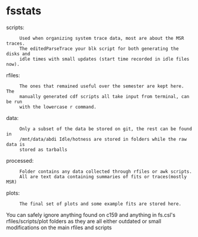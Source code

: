 fsstats
=======

scripts: 
         
         Used when organizing system trace data, most are about the MSR traces.
         The editedParseTrace your blk script for both generating the disks and 
         idle times with small updates (start time recorded in idle files now). 

rfiles: 

         The ones that remained useful over the semester are kept here. The 
         manually generated cdf scripts all take input from terminal, can be run
         with the lowercase r command.
         
data: 

         Only a subset of the data be stored on git, the rest can be found in
         /mnt/data/abdi Idle/hotness are stored in folders while the raw data is 
         stored as tarballs

processed: 

         Folder contains any data collected through rfiles or awk scripts.
         All are text data containing summaries of fits or traces(mostly MSR)

plots: 

         The final set of plots and some example fits are stored here. 


You can safely ignore anything found on c159 and anything in fs.csl's rfiles/scripts/plot folders as they are all either outdated or small modifications on the main rfiles and scripts
